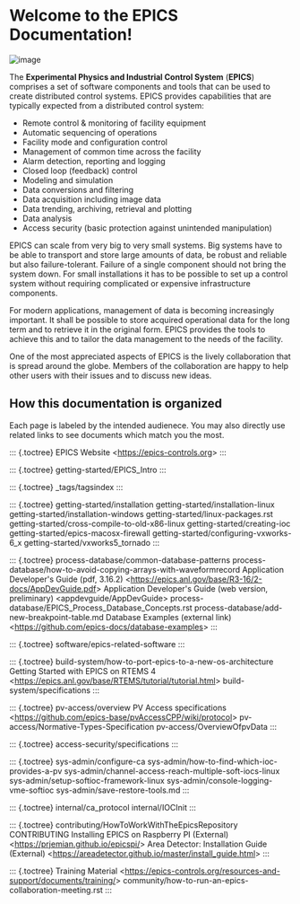 Welcome to the EPICS Documentation!
===================================

![image](./images/EPICS_black_blue_logo_rgb_small_v03.jpg)

The **Experimental Physics and Industrial Control System** (**EPICS**)
comprises a set of software components and tools that can be used to
create distributed control systems. EPICS provides capabilities that are
typically expected from a distributed control system:

-   Remote control & monitoring of facility equipment
-   Automatic sequencing of operations
-   Facility mode and configuration control
-   Management of common time across the facility
-   Alarm detection, reporting and logging
-   Closed loop (feedback) control
-   Modeling and simulation
-   Data conversions and filtering
-   Data acquisition including image data
-   Data trending, archiving, retrieval and plotting
-   Data analysis
-   Access security (basic protection against unintended manipulation)

EPICS can scale from very big to very small systems. Big systems have to
be able to transport and store large amounts of data, be robust and
reliable but also failure-tolerant. Failure of a single component should
not bring the system down. For small installations it has to be possible
to set up a control system without requiring complicated or expensive
infrastructure components.

For modern applications, management of data is becoming increasingly
important. It shall be possible to store acquired operational data for
the long term and to retrieve it in the original form. EPICS provides
the tools to achieve this and to tailor the data management to the needs
of the facility.

One of the most appreciated aspects of EPICS is the lively collaboration
that is spread around the globe. Members of the collaboration are happy
to help other users with their issues and to discuss new ideas.

How this documentation is organized
-----------------------------------

Each page is labeled by the intended audienece. You may also directly
use related links to see documents which match you the most.

::: {.toctree}
EPICS Website \<<https://epics-controls.org>\>
:::

::: {.toctree}
getting-started/EPICS\_Intro
:::

::: {.toctree}
\_tags/tagsindex
:::

::: {.toctree}
getting-started/installation getting-started/installation-linux
getting-started/installation-windows getting-started/linux-packages.rst
getting-started/cross-compile-to-old-x86-linux
getting-started/creating-ioc getting-started/epics-macosx-firewall
getting-started/configuring-vxworks-6\_x
getting-started/vxworks5\_tornado
:::

::: {.toctree}
process-database/common-database-patterns
process-database/how-to-avoid-copying-arrays-with-waveformrecord
Application Developer\'s Guide (pdf, 3.16.2)
\<<https://epics.anl.gov/base/R3-16/2-docs/AppDevGuide.pdf>\>
Application Developer\'s Guide (web version, preliminary)
\<appdevguide/AppDevGuide\>
process-database/EPICS\_Process\_Database\_Concepts.rst
process-database/add-new-breakpoint-table.md Database Examples (external
link) \<<https://github.com/epics-docs/database-examples>\>
:::

::: {.toctree}
software/epics-related-software
:::

::: {.toctree}
build-system/how-to-port-epics-to-a-new-os-architecture Getting Started
with EPICS on RTEMS 4
\<<https://epics.anl.gov/base/RTEMS/tutorial/tutorial.html>\>
build-system/specifications
:::

::: {.toctree}
pv-access/overview PV Access specifications
\<<https://github.com/epics-base/pvAccessCPP/wiki/protocol>\>
pv-access/Normative-Types-Specification pv-access/OverviewOfpvData
:::

::: {.toctree}
access-security/specifications
:::

::: {.toctree}
sys-admin/configure-ca sys-admin/how-to-find-which-ioc-provides-a-pv
sys-admin/channel-access-reach-multiple-soft-iocs-linux
sys-admin/setup-softioc-framework-linux
sys-admin/console-logging-vme-softioc sys-admin/save-restore-tools.md
:::

::: {.toctree}
internal/ca\_protocol internal/IOCInit
:::

::: {.toctree}
contributing/HowToWorkWithTheEpicsRepository CONTRIBUTING Installing
EPICS on Raspberry PI (External)
\<<https://prjemian.github.io/epicspi/>\> Area Detector: Installation
Guide (External)
\<<https://areadetector.github.io/master/install_guide.html>\>
:::

::: {.toctree}
Training Material
\<<https://epics-controls.org/resources-and-support/documents/training/>\>
community/how-to-run-an-epics-collaboration-meeting.rst
:::
